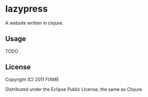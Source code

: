 # lazypress

A website written in clojure. 

## Usage

TODO

## License

Copyright (C) 2011 FIXME

Distributed under the Eclipse Public License, the same as Clojure.

